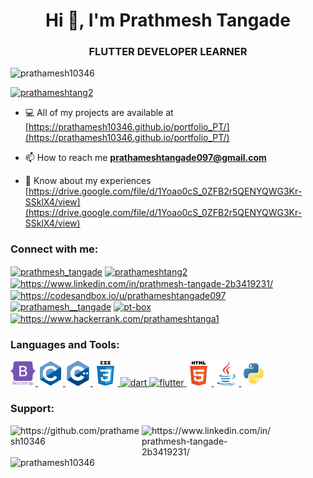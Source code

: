 <h1 align="center">Hi 👋, I'm Prathmesh Tangade</h1>
<h3 align="center">FLUTTER DEVELOPER LEARNER</h3>

<p align="left"> <img src="https://komarev.com/ghpvc/?username=prathamesh10346&label=Profile%20views&color=0e75b6&style=flat" alt="prathamesh10346" /> </p>

<p align="left"> <a href="https://twitter.com/prathameshtang2" target="blank"><img src="https://img.shields.io/twitter/follow/prathameshtang2?logo=twitter&style=for-the-badge" alt="prathameshtang2" /></a> </p>

- 💻 All of my projects are available at [https://prathamesh10346.github.io/portfolio_PT/](https://prathamesh10346.github.io/portfolio_PT/)

- 📫 How to reach me **prathameshtangade097@gmail.com**

- 📄 Know about my experiences [https://drive.google.com/file/d/1Yoao0cS_0ZFB2r5QENYQWG3Kr-SSklX4/view](https://drive.google.com/file/d/1Yoao0cS_0ZFB2r5QENYQWG3Kr-SSklX4/view)

<h3 align="left">Connect with me:</h3>
<p align="left">
<a href="https://dev.to/prathmesh_tangade" target="blank"><img align="center" src="https://raw.githubusercontent.com/rahuldkjain/github-profile-readme-generator/master/src/images/icons/Social/devto.svg" alt="prathmesh_tangade" height="30" width="40" /></a>
<a href="https://twitter.com/prathameshtang2" target="blank"><img align="center" src="https://raw.githubusercontent.com/rahuldkjain/github-profile-readme-generator/master/src/images/icons/Social/twitter.svg" alt="prathameshtang2" height="30" width="40" /></a>
<a href="https://linkedin.com/in/https://www.linkedin.com/in/prathmesh-tangade-2b3419231/" target="blank"><img align="center" src="https://raw.githubusercontent.com/rahuldkjain/github-profile-readme-generator/master/src/images/icons/Social/linked-in-alt.svg" alt="https://www.linkedin.com/in/prathmesh-tangade-2b3419231/" height="30" width="40" /></a>
<a href="https://codesandbox.com/https://codesandbox.io/u/prathameshtangade097" target="blank"><img align="center" src="https://raw.githubusercontent.com/rahuldkjain/github-profile-readme-generator/master/src/images/icons/Social/codesandbox.svg" alt="https://codesandbox.io/u/prathameshtangade097" height="30" width="40" /></a>
<a href="https://instagram.com/prathamesh__tangade" target="blank"><img align="center" src="https://raw.githubusercontent.com/rahuldkjain/github-profile-readme-generator/master/src/images/icons/Social/instagram.svg" alt="prathamesh__tangade" height="30" width="40" /></a>
<a href="https://www.youtube.com/c/pt-box" target="blank"><img align="center" src="https://raw.githubusercontent.com/rahuldkjain/github-profile-readme-generator/master/src/images/icons/Social/youtube.svg" alt="pt-box" height="30" width="40" /></a>
<a href="https://www.hackerearth.com/https://www.hackerrank.com/prathameshtanga1" target="blank"><img align="center" src="https://raw.githubusercontent.com/rahuldkjain/github-profile-readme-generator/master/src/images/icons/Social/hackerearth.svg" alt="https://www.hackerrank.com/prathameshtanga1" height="30" width="40" /></a>
</p>

<h3 align="left">Languages and Tools:</h3>
<p align="left"> <a href="https://getbootstrap.com" target="_blank" rel="noreferrer"> <img src="https://raw.githubusercontent.com/devicons/devicon/master/icons/bootstrap/bootstrap-plain-wordmark.svg" alt="bootstrap" width="40" height="40"/> </a> <a href="https://www.cprogramming.com/" target="_blank" rel="noreferrer"> <img src="https://raw.githubusercontent.com/devicons/devicon/master/icons/c/c-original.svg" alt="c" width="40" height="40"/> </a> <a href="https://www.w3schools.com/cpp/" target="_blank" rel="noreferrer"> <img src="https://raw.githubusercontent.com/devicons/devicon/master/icons/cplusplus/cplusplus-original.svg" alt="cplusplus" width="40" height="40"/> </a> <a href="https://www.w3schools.com/css/" target="_blank" rel="noreferrer"> <img src="https://raw.githubusercontent.com/devicons/devicon/master/icons/css3/css3-original-wordmark.svg" alt="css3" width="40" height="40"/> </a> <a href="https://dart.dev" target="_blank" rel="noreferrer"> <img src="https://www.vectorlogo.zone/logos/dartlang/dartlang-icon.svg" alt="dart" width="40" height="40"/> </a> <a href="https://flutter.dev" target="_blank" rel="noreferrer"> <img src="https://www.vectorlogo.zone/logos/flutterio/flutterio-icon.svg" alt="flutter" width="40" height="40"/> </a> <a href="https://www.w3.org/html/" target="_blank" rel="noreferrer"> <img src="https://raw.githubusercontent.com/devicons/devicon/master/icons/html5/html5-original-wordmark.svg" alt="html5" width="40" height="40"/> </a> <a href="https://www.java.com" target="_blank" rel="noreferrer"> <img src="https://raw.githubusercontent.com/devicons/devicon/master/icons/java/java-original.svg" alt="java" width="40" height="40"/> </a> <a href="https://www.python.org" target="_blank" rel="noreferrer"> <img src="https://raw.githubusercontent.com/devicons/devicon/master/icons/python/python-original.svg" alt="python" width="40" height="40"/> </a> </p>

<h3 align="left">Support:</h3>
<p><a href="https://www.buymeacoffee.com/https://github.com/prathamesh10346"> <img align="left" src="https://cdn.buymeacoffee.com/buttons/v2/default-yellow.png" height="50" width="210" alt="https://github.com/prathamesh10346" /></a><a href="https://ko-fi.com/https://www.linkedin.com/in/prathmesh-tangade-2b3419231/"> <img align="left" src="https://cdn.ko-fi.com/cdn/kofi3.png?v=3" height="50" width="210" alt="https://www.linkedin.com/in/prathmesh-tangade-2b3419231/" /></a></p><br><br>

<p><img align="center" src="https://github-readme-streak-stats.herokuapp.com/?user=prathamesh10346&" alt="prathamesh10346" /></p>

